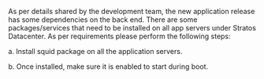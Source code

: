 As per details shared by the development team, the new application release has some dependencies on the back end. There are some packages/services that need to be installed on all app servers under Stratos Datacenter. As per requirements please perform the following steps:  



a. Install squid package on all the application servers.  

b. Once installed, make sure it is enabled to start during boot.